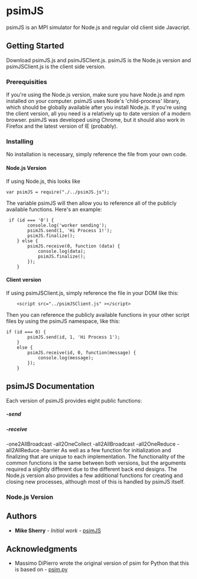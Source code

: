 # psimJS

psimJS is an MPI simulator for Node.js and regular old client side Javacript.

## Getting Started

Download psimJS.js and psimJSClient.js.  psimJS is the Node.js version and psimJSClient.js is the client side version.  

### Prerequisities

If you're using the Node.js version, make sure you have Node.js and npm installed on your computer.  psimJS uses Node's 'child-process' library, which should be globally available after you install Node.js.
If you're using the client version, all you need is a relatively up to date version of a modern browser.  psimJS was developed using Chrome, but it should also work in Firefox and the latest version of IE (probably).

### Installing
No installation is necessary, simply reference the file from your own code.

#### Node.js Version
If using Node.js, this looks like
```
var psimJS = require("./../psimJS.js");
```

The variable psimJS will then allow you to reference all of the publicly available functions.  Here's an example:
```
 if (id === '0') {
        console.log('worker sending');
        psimJS.send(1, 'Hi Process 1!');
        psimJS.finalize();
    } else {
        psimJS.receive(0, function (data) {
            console.log(data);
            psimJS.finalize();
        });
    }
```

#### Client version
If using psimJSClient.js, simply reference the file in your DOM like this:
```
    <script src="../psimJSClient.js" ></script>
```

Then you can reference the publicly available functions in your other script files by using the psimJS namespace, like this:
```
if (id === 0) {
        psimJS.send(id, 1, 'Hi Process 1');
    }
    else {
        psimJS.receive(id, 0, function(message) {
            console.log(message);
        });
    }
```

## psimJS Documentation
Each version of psimJS provides eight public functions:
##### -send
##### -receive
 -one2AllBroadcast
 -all2OneCollect
 -all2AllBroadcast
 -all2OneReduce
 -all2AllReduce
 -barrier
As well as a few function for initialization and finalizing that are unique to each implementation. 
The functionality of the common functions is the same between both versions, but the arguments required a slightly different due to the different back end designs. The Node.js version also provides a few additional functions for creating and closing new processes, although most of this is handled by psimJS itself.
### Node.js Version



## Authors

* **Mike Sherry** - *Initial work* - [psimJS](https://github.com/MikeSherry24/psimJS)

## Acknowledgments

* Massimo DiPierro wrote the original version of psim for Python that this is based on - [psim.py](https://dl.dropboxusercontent.com/u/18065445/DePaul/CSC503/psim.py)
